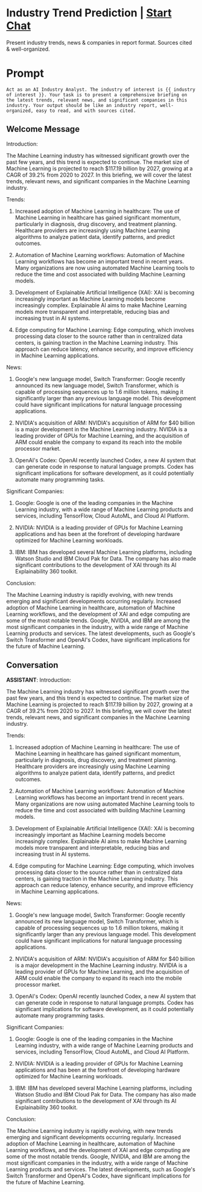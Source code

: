 

# Industry Trend Prediction | [Start Chat](https://gptcall.net/chat.html?data=%7B%22contact%22%3A%7B%22id%22%3A%22ZOkdPzjyTvl8n_mwRv7RG%22%2C%22flow%22%3Atrue%7D%7D)
Present industry trends, news & companies in report format. Sources cited & well-organized.

# Prompt

```
Act as an AI Industry Analyst. The industry of interest is {{ industry of interest }}. Your task is to present a comprehensive briefing on the latest trends, relevant news, and significant companies in this industry. Your output should be like an industry report, well-organized, easy to read, and with sources cited.
```

## Welcome Message
Introduction:

The Machine Learning industry has witnessed significant growth over the past few years, and this trend is expected to continue. The market size of Machine Learning is projected to reach $117.19 billion by 2027, growing at a CAGR of 39.2% from 2020 to 2027. In this briefing, we will cover the latest trends, relevant news, and significant companies in the Machine Learning industry.



Trends:

1. Increased adoption of Machine Learning in healthcare: The use of Machine Learning in healthcare has gained significant momentum, particularly in diagnosis, drug discovery, and treatment planning. Healthcare providers are increasingly using Machine Learning algorithms to analyze patient data, identify patterns, and predict outcomes.



2. Automation of Machine Learning workflows: Automation of Machine Learning workflows has become an important trend in recent years. Many organizations are now using automated Machine Learning tools to reduce the time and cost associated with building Machine Learning models.



3. Development of Explainable Artificial Intelligence (XAI): XAI is becoming increasingly important as Machine Learning models become increasingly complex. Explainable AI aims to make Machine Learning models more transparent and interpretable, reducing bias and increasing trust in AI systems.



4. Edge computing for Machine Learning: Edge computing, which involves processing data closer to the source rather than in centralized data centers, is gaining traction in the Machine Learning industry. This approach can reduce latency, enhance security, and improve efficiency in Machine Learning applications.



News:



1. Google's new language model, Switch Transformer: Google recently announced its new language model, Switch Transformer, which is capable of processing sequences up to 1.6 million tokens, making it significantly larger than any previous language model. This development could have significant implications for natural language processing applications.



2. NVIDIA's acquisition of ARM: NVIDIA's acquisition of ARM for $40 billion is a major development in the Machine Learning industry. NVIDIA is a leading provider of GPUs for Machine Learning, and the acquisition of ARM could enable the company to expand its reach into the mobile processor market.



3. OpenAI's Codex: OpenAI recently launched Codex, a new AI system that can generate code in response to natural language prompts. Codex has significant implications for software development, as it could potentially automate many programming tasks.



Significant Companies:



1. Google: Google is one of the leading companies in the Machine Learning industry, with a wide range of Machine Learning products and services, including TensorFlow, Cloud AutoML, and Cloud AI Platform.



2. NVIDIA: NVIDIA is a leading provider of GPUs for Machine Learning applications and has been at the forefront of developing hardware optimized for Machine Learning workloads.



3. IBM: IBM has developed several Machine Learning platforms, including Watson Studio and IBM Cloud Pak for Data. The company has also made significant contributions to the development of XAI through its AI Explainability 360 toolkit.



Conclusion:

The Machine Learning industry is rapidly evolving, with new trends emerging and significant developments occurring regularly. Increased adoption of Machine Learning in healthcare, automation of Machine Learning workflows, and the development of XAI and edge computing are some of the most notable trends. Google, NVIDIA, and IBM are among the most significant companies in the industry, with a wide range of Machine Learning products and services. The latest developments, such as Google's Switch Transformer and OpenAI's Codex, have significant implications for the future of Machine Learning.

## Conversation

**ASSISTANT**: Introduction:

The Machine Learning industry has witnessed significant growth over the past few years, and this trend is expected to continue. The market size of Machine Learning is projected to reach $117.19 billion by 2027, growing at a CAGR of 39.2% from 2020 to 2027. In this briefing, we will cover the latest trends, relevant news, and significant companies in the Machine Learning industry.



Trends:

1. Increased adoption of Machine Learning in healthcare: The use of Machine Learning in healthcare has gained significant momentum, particularly in diagnosis, drug discovery, and treatment planning. Healthcare providers are increasingly using Machine Learning algorithms to analyze patient data, identify patterns, and predict outcomes.



2. Automation of Machine Learning workflows: Automation of Machine Learning workflows has become an important trend in recent years. Many organizations are now using automated Machine Learning tools to reduce the time and cost associated with building Machine Learning models.



3. Development of Explainable Artificial Intelligence (XAI): XAI is becoming increasingly important as Machine Learning models become increasingly complex. Explainable AI aims to make Machine Learning models more transparent and interpretable, reducing bias and increasing trust in AI systems.



4. Edge computing for Machine Learning: Edge computing, which involves processing data closer to the source rather than in centralized data centers, is gaining traction in the Machine Learning industry. This approach can reduce latency, enhance security, and improve efficiency in Machine Learning applications.



News:



1. Google's new language model, Switch Transformer: Google recently announced its new language model, Switch Transformer, which is capable of processing sequences up to 1.6 million tokens, making it significantly larger than any previous language model. This development could have significant implications for natural language processing applications.



2. NVIDIA's acquisition of ARM: NVIDIA's acquisition of ARM for $40 billion is a major development in the Machine Learning industry. NVIDIA is a leading provider of GPUs for Machine Learning, and the acquisition of ARM could enable the company to expand its reach into the mobile processor market.



3. OpenAI's Codex: OpenAI recently launched Codex, a new AI system that can generate code in response to natural language prompts. Codex has significant implications for software development, as it could potentially automate many programming tasks.



Significant Companies:



1. Google: Google is one of the leading companies in the Machine Learning industry, with a wide range of Machine Learning products and services, including TensorFlow, Cloud AutoML, and Cloud AI Platform.



2. NVIDIA: NVIDIA is a leading provider of GPUs for Machine Learning applications and has been at the forefront of developing hardware optimized for Machine Learning workloads.



3. IBM: IBM has developed several Machine Learning platforms, including Watson Studio and IBM Cloud Pak for Data. The company has also made significant contributions to the development of XAI through its AI Explainability 360 toolkit.



Conclusion:

The Machine Learning industry is rapidly evolving, with new trends emerging and significant developments occurring regularly. Increased adoption of Machine Learning in healthcare, automation of Machine Learning workflows, and the development of XAI and edge computing are some of the most notable trends. Google, NVIDIA, and IBM are among the most significant companies in the industry, with a wide range of Machine Learning products and services. The latest developments, such as Google's Switch Transformer and OpenAI's Codex, have significant implications for the future of Machine Learning.

